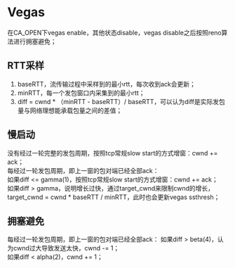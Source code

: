 # Vegas
在CA_OPEN下vegas enable，其他状态disable，vegas disable之后按照reno算法进行拥塞避免；  
## RTT采样
1. baseRTT，流传输过程中采样到的最小rtt，每次收到ack会更新；  
2. minRTT，每一个发包窗口内采集到的最小rtt；   
3. diff = cwnd * （minRTT - baseRTT）/ baseRTT，可以认为diff是实际发包量与网络理想能承载包量之间的差值；  

## 慢启动
没有经过一轮完整的发包周期，按照tcp常规slow start的方式增窗：cwnd += ack；  
每经过一轮发包周期，即上一窗的包对端已经全部ack：  
如果diff <= gamma(1)，按照tcp常规slow start的方式增窗：cwnd += ack；  
如果diff > gamma，说明增长过快，通过target_cwnd来限制cwnd的增长，target_cwnd = cwnd * baseRTT / minRTT，此时也会更新vegas ssthresh；  

## 拥塞避免
每经过一轮发包周期，即上一窗的包对端已经全部ack：
如果diff > beta(4)，认为cwnd过大导致发送太快，cwnd -= 1；  
如果diff < alpha(2)，cwnd += 1；  
